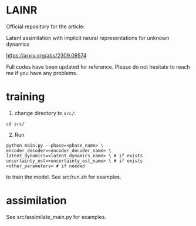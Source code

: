 # LAINR
Official repository for the article:

Latent assimilation with implicit neural representations for unknown dynamics

https://arxiv.org/abs/2309.09574

Full codes have been updated for reference. Please do not hesitate to reach me if you have any problems.

# training
1. change directory to `src/`:
```
cd src/
```
2. Run
```
python main.py --phase=<phase_name> \ 
encoder_decoder=<encoder_decoder_name> \
latent_dynamics=<latent_dynamics_name> \ # if exists
uncertainty_est=<uncertainty_est_name> \ # if exists
<other_parameters> # if needed
```
to train the model.
See src/run.sh for examples.

# assimilation

See src/assimilate_main.py for examples.